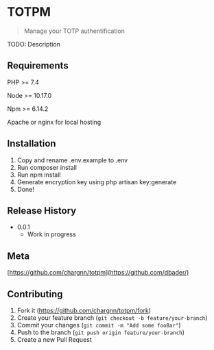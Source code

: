 # TOTPM
> Manage your TOTP authentification

TODO: Description

## Requirements

PHP >= 7.4

Node >= 10.17.0 

Npm >= 6.14.2

Apache or nginx for local hosting 

## Installation

1. Copy and rename .env.example to .env
2. Run composer install
3. Run npm install
4. Generate encryption key using php artisan key:generate
5. Done!

## Release History

* 0.0.1
    * Work in progress

## Meta

[https://github.com/chargnn/totpm](https://github.com/dbader/)

## Contributing

1. Fork it (<https://github.com/chargnn/totpm/fork>)
2. Create your feature branch (`git checkout -b feature/your-branch`)
3. Commit your changes (`git commit -m "Add some fooBar"`)
4. Push to the branch (`git push origin feature/your-branch`)
5. Create a new Pull Request

<!-- Markdown link & img dfn's -->
[npm-image]: https://img.shields.io/npm/v/datadog-metrics.svg?style=flat-square
[npm-url]: https://npmjs.org/package/datadog-metrics
[npm-downloads]: https://img.shields.io/npm/dm/datadog-metrics.svg?style=flat-square
[travis-image]: https://img.shields.io/travis/dbader/node-datadog-metrics/master.svg?style=flat-square
[travis-url]: https://travis-ci.org/dbader/node-datadog-metrics
[wiki]: https://github.com/yourname/yourproject/wiki
